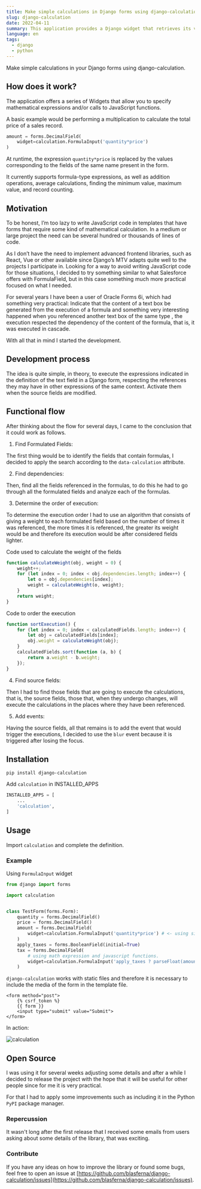 ```yaml
---
title: Make simple calculations in Django forms using django-calculation
slug: django-calculation
date: 2022-04-11
summary: This application provides a Django widget that retrieves its value from an expression defined in the widget instance.
language: en
tags: 
  - django
  - python
---
```


Make simple calculations in your Django forms using django-calculation.

## How does it work?
The application offers a series of Widgets that allow you to specify mathematical expressions and/or calls to JavaScript functions.

A basic example would be performing a multiplication to calculate the total price of a sales record.

```python
amount = forms.DecimalField( 
    widget=calculation.FormulaInput('quantity*price')  
) 
```

At runtime, the expression `quantity*price` is replaced by the values ​​corresponding to the fields of the same name present in the form.

It currently supports formula-type expressions, as well as addition operations, average calculations, finding the minimum value, maximum value, and record counting.

## Motivation

To be honest, I’m too lazy to write JavaScript code in templates that have forms that require some kind of mathematical calculation. In a medium or large project the need can be several hundred or thousands of lines of code.

As I don’t have the need to implement advanced frontend libraries, such as React, Vue or other available since Django’s MTV adapts quite well to the projects I participate in. Looking for a way to avoid writing JavaScript code for those situations, I decided to try something similar to what Salesforce offers with FormulaField, but in this case something much more practical focused on what I needed.

For several years I have been a user of Oracle Forms 6i, which had something very practical: Indicate that the content of a text box be generated from the execution of a formula and something very interesting happened when you referenced another text box of the same type , the execution respected the dependency of the content of the formula, that is, it was executed in cascade.

With all that in mind I started the development.

## Development process

The idea is quite simple, in theory, to execute the expressions indicated in the definition of the text field in a Django form, respecting the references they may have in other expressions of the same context. Activate them when the source fields are modified.

## Functional flow

After thinking about the flow for several days, I came to the conclusion that it could work as follows.

1. Find Formulated Fields:

The first thing would be to identify the fields that contain formulas, I decided to apply the search according to the `data-calculation` attribute.

2. Find dependencies:

Then, find all the fields referenced in the formulas, to do this he had to go through all the formulated fields and analyze each of the formulas.

3. Determine the order of execution:

To determine the execution order I had to use an algorithm that consists of giving a weight to each formulated field based on the number of times it was referenced, the more times it is referenced, the greater its weight would be and therefore its execution would be after considered fields lighter.

Code used to calculate the weight of the fields

```javascript
function calculateWeight(obj, weight = 0) {
    weight++;
    for (let index = 0; index < obj.dependencies.length; index++) {
        let o = obj.dependencies[index];
        weight = calculateWeight(o, weight);
    }
    return weight;
}
```

Code to order the execution

```javascript
function sortExecution() {
    for (let index = 0; index < calculatedFields.length; index++) {
        let obj = calculatedFields[index];
        obj.weight = calculateWeight(obj);
    }
    calculatedFields.sort(function (a, b) {
        return a.weight - b.weight;
    });
}
```


4. Find source fields:

Then I had to find those fields that are going to execute the calculations, that is, the source fields, those that, when they undergo changes, will execute the calculations in the places where they have been referenced.

5. Add events:

Having the source fields, all that remains is to add the event that would trigger the executions, I decided to use the `blur` event because it is triggered after losing the focus.

## Installation

```
pip install django-calculation 
```

Add `calculation` in INSTALLED_APPS

```python
INSTALLED_APPS = [
    ...
    'calculation',
]
```

## Usage

Import `calculation` and complete the definition.

### Example

Using `FormulaInput` widget

```python
from django import forms

import calculation


class TestForm(forms.Form):
    quantity = forms.DecimalField()
    price = forms.DecimalField()
    amount = forms.DecimalField(
        widget=calculation.FormulaInput('quantity*price') # <- using single math expression
    )
    apply_taxes = forms.BooleanField(initial=True)
    tax = forms.DecimalField(
        # using math expression and javascript functions.
        widget=calculation.FormulaInput('apply_taxes ? parseFloat(amount/11).toFixed(2) : 0.0') 
    )
```

`django-calculation` works with static files and therefore it is necessary to include the media of the form in the template file.


```django
<form method="post">
    {% csrf_token %}
    {{ form }}
    <input type="submit" value="Submit">
</form>
```


In action:


![calculation](https://user-images.githubusercontent.com/8385910/142947517-49a5d6a0-6a6c-41d6-8f14-a140ad44fa1e.gif)


## Open Source

I was using it for several weeks adjusting some details and after a while I decided to release the project with the hope that it will be useful for other people since for me it is very practical.

For that I had to apply some improvements such as including it in the Python `PyPI` package manager.

### Repercussion

It wasn't long after the first release that I received some emails from users asking about some details of the library, that was exciting.

### Contribute

If you have any ideas on how to improve the library or found some bugs, feel free to open an issue at [https://github.com/blasferna/django-calculation/issues](https://github.com/blasferna/django-calculation/issues). 

